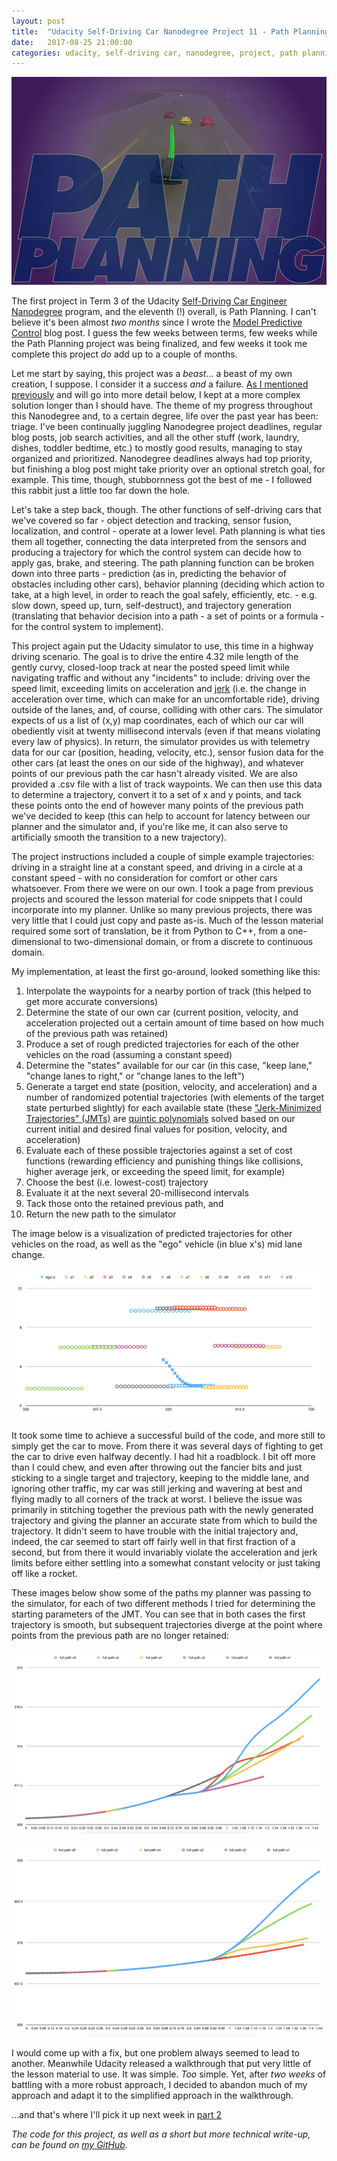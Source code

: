```yaml
---
layout: post
title:  "Udacity Self-Driving Car Nanodegree Project 11 - Path Planning - Part 1"
date:   2017-08-25 21:00:00 
categories: udacity, self-driving car, nanodegree, project, path planning
---
```


![Path Planning cover image](https://github.com/jeremy-shannon/jeremy-shannon.github.io/blob/master/images/path_planning/pp_cover2.png?raw=true)

The first project in Term 3 of the Udacity [Self-Driving Car Engineer Nanodegree](https://www.udacity.com/drive) program, and the eleventh (!) overall, is Path Planning. I can't believe it's been almost *two months* since I wrote the [Model Predictive Control](http://jeremyshannon.com/2017/06/30/udacity-sdcnd-mpc.html) blog post. I guess the few weeks between terms, few weeks while the Path Planning project was being finalized, and few weeks it took me complete this project *do* add up to a couple of months.

Let me start by saying, this project was a *beast*... a beast of my own creation, I suppose. I consider it a success *and* a failure. [As I mentioned previously](http://jeremyshannon.com/2017/08/18/SDCommentary-this-that.html) and will go into more detail below, I kept at a more complex solution longer than I should have. The theme of my progress throughout this Nanodegree and, to a certain degree, life over the past year has been: triage. I've been continually juggling Nanodegree project deadlines, regular blog posts, job search activities, and all the other stuff (work, laundry, dishes, toddler bedtime, etc.) to mostly good results, managing to stay organized and prioritized. Nanodegree deadlines always had top priority, but finishing a blog post might take priority over an optional stretch goal, for example. This time, though, stubbornness got the best of me - I followed this rabbit just a little too far down the hole.

Let's take a step back, though. The other functions of self-driving cars that we've covered so far - object detection and tracking, sensor fusion, localization, and control - operate at a lower level. Path planning is what ties them all together, connecting the data interpreted from the sensors and producing a trajectory for which the control system can decide how to apply gas, brake, and steering. The path planning function can be broken down into three parts - prediction (as in, predicting the behavior of obstacles including other cars), behavior planning (deciding which action to take, at a high level, in order to reach the goal safely, efficiently, etc. - e.g. slow down, speed up, turn, self-destruct), and trajectory generation (translating that behavior decision into a path - a set of points or a formula - for the control system to implement). 

This project again put the Udacity simulator to use, this time in a highway driving scenario. The goal is to drive the entire 4.32 mile length of the gently curvy, closed-loop track at near the posted speed limit while navigating traffic and without any "incidents" to include: driving over the speed limit, exceeding limits on acceleration and [jerk](https://en.wikipedia.org/wiki/Jerk_%28physics%29) (i.e. the change in acceleration over time, which can make for an uncomfortable ride), driving outside of the lanes, and, of course, colliding with other cars. The simulator expects of us a list of (x,y) map coordinates, each of which our car will obediently visit at twenty millisecond intervals (even if that means violating every law of physics). In return, the simulator provides us with telemetry data for our car (position, heading, velocity, etc.), sensor fusion data for the other cars (at least the ones on our side of the highway), and whatever points of our previous path the car hasn't already visited. We are also provided a .csv file with a list of track waypoints. We can then use this data to determine a trajectory, convert it to a set of x and y points, and tack these points onto the end of however many points of the previous path we've decided to keep (this can help to account for latency between our planner and the simulator and, if you're like me, it can also serve to artificially smooth the transition to a new trajectory).

The project instructions included a couple of simple example trajectories: driving in a straight line at a constant speed, and driving in a circle at a constant speed - with no consideration for comfort or other cars whatsoever. From there we were on our own. I took a page from previous projects and scoured the lesson material for code snippets that I could incorporate into my planner. Unlike so many previous projects, there was very little that I could just copy and paste as-is. Much of the lesson material required some sort of translation, be it from Python to C++, from a one-dimensional to two-dimensional domain, or from a discrete to continuous domain. 

My implementation, at least the first go-around, looked something like this: 

1. Interpolate the waypoints for a nearby portion of track (this helped to get more accurate conversions)
2. Determine the state of our own car (current position, velocity, and acceleration projected out a certain amount of time based on how much of the previous path was retained)
3. Produce a set of rough predicted trajectories for each of the other vehicles on the road (assuming a constant speed)
4. Determine the "states" available for our car (in this case, "keep lane," "change lanes to right," or "change lanes to the left")
5. Generate a target end state (position, velocity, and acceleration) and a number of randomized potential trajectories (with elements of the target state perturbed slightly) for each available state (these ["Jerk-Minimized Trajectories" (JMTs)](http://mplab.ucsd.edu/tutorials/minimumJerk.pdf) are [quintic polynomials](https://en.wikipedia.org/wiki/Quintic_function) solved based on our current initial and desired final values for position, velocity, and acceleration)
6. Evaluate each of these possible trajectories against a set of cost functions (rewarding efficiency and punishing things like collisions, higher average jerk, or exceeding the speed limit, for example)
7. Choose the best (i.e. lowest-cost) trajectory
8. Evaluate it at the next several 20-millisecond intervals
9. Tack those onto the retained previous path, and 
10. Return the new path to the simulator

The image below is a visualization of predicted trajectories for other vehicles on the road, as well as the "ego" vehicle (in blue x's) mid lane change.

![Sensor fusion data visualization](https://github.com/jeremy-shannon/jeremy-shannon.github.io/blob/master/images/path_planning/sensor_fusion_2.png?raw=true)

It took some time to achieve a successful build of the code, and more still to simply get the car to move. From there it was several days of fighting to get the car to drive even halfway decently. I had hit a roadblock. I bit off more than I could chew, and even after throwing out the fancier bits and just sticking to a single target and trajectory, keeping to the middle lane, and ignoring other traffic, my car was still jerking and wavering at best and flying madly to all corners of the track at worst. I believe the issue was primarily in stitching together the previous path with the newly generated trajectory and giving the planner an accurate state from which to build the trajectory. It didn't seem to have trouble with the initial trajectory and, indeed, the car seemed to start off fairly well in that first fraction of a second, but from there it would invariably violate the acceleration and jerk limits before either settling into a somewhat constant velocity or just taking off like a rocket.

These images below show some of the paths my planner was passing to the simulator, for each of two different methods I tried for determining the starting parameters of the JMT. You can see that in both cases the first trajectory is smooth, but subsequent trajectories diverge at the point where points from the previous path are no longer retained:

![JMT Trajectories 1](https://github.com/jeremy-shannon/jeremy-shannon.github.io/blob/master/images/path_planning/JMT_trajectories_1.png?raw=true)

![JMT Trajectories 2](https://github.com/jeremy-shannon/jeremy-shannon.github.io/blob/master/images/path_planning/JMT_trajectories_2.png?raw=true)

I would come up with a fix, but one problem always seemed to lead to another. Meanwhile Udacity released a walkthrough that put very little of the lesson material to use. It was simple. *Too* simple. Yet, after *two weeks* of battling with a more robust approach, I decided to abandon much of my approach and adapt it to the simplified approach in the walkthrough. 
 
...and that's where I'll pick it up next week in [part 2](http://jeremyshannon.com/2017/09/01/udacity-sdcnd-path-planning-pt2.html)
 
*The code for this project, as well as a short but more technical write-up, can be found on [my GitHub](https://github.com/jeremy-shannon/CarND-Path-Planning-Project).*
